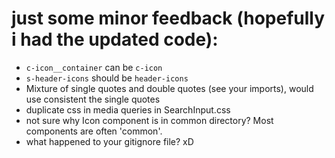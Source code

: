 # just some minor feedback (hopefully i had the updated code):
- `c-icon__container` can be `c-icon`
- `s-header-icons` should be `header-icons`
- Mixture of single quotes and double quotes (see your imports), would use consistent the single quotes
- duplicate css in media queries in SearchInput.css
- not sure why Icon component is in common directory? Most components are often 'common'.
- what happened to your gitignore file? xD